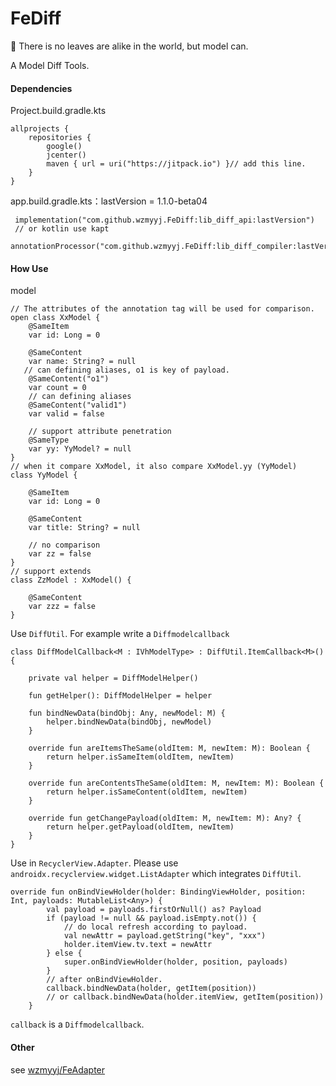 # FeDiff
:fallen_leaf: There is no leaves are alike in the world, but model can.


A Model Diff Tools.


#### Dependencies 
Project.build.gradle.kts
```
allprojects {
    repositories {
        google()
        jcenter()
        maven { url = uri("https://jitpack.io") }// add this line.
    }
}
```
app.build.gradle.kts：lastVersion = 1.1.0-beta04
```
 implementation("com.github.wzmyyj.FeDiff:lib_diff_api:lastVersion")
 // or kotlin use kapt
 annotationProcessor("com.github.wzmyyj.FeDiff:lib_diff_compiler:lastVersion")
```
#### How Use
model
```
// The attributes of the annotation tag will be used for comparison.
open class XxModel {
    @SameItem
    var id: Long = 0

    @SameContent
    var name: String? = null
   // can defining aliases, o1 is key of payload.
    @SameContent("o1")
    var count = 0
    // can defining aliases
    @SameContent("valid1")
    var valid = false

    // support attribute penetration
    @SameType
    var yy: YyModel? = null
}
// when it compare XxModel, it also compare XxModel.yy (YyModel)
class YyModel {

    @SameItem
    var id: Long = 0

    @SameContent
    var title: String? = null

    // no comparison
    var zz = false
}
// support extends
class ZzModel : XxModel() {

    @SameContent
    var zzz = false
}
```
Use `DiffUtil`. For example write a `Diffmodelcallback`
```
class DiffModelCallback<M : IVhModelType> : DiffUtil.ItemCallback<M>() {

    private val helper = DiffModelHelper()

    fun getHelper(): DiffModelHelper = helper

    fun bindNewData(bindObj: Any, newModel: M) {
        helper.bindNewData(bindObj, newModel)
    }

    override fun areItemsTheSame(oldItem: M, newItem: M): Boolean {
        return helper.isSameItem(oldItem, newItem)
    }

    override fun areContentsTheSame(oldItem: M, newItem: M): Boolean {
        return helper.isSameContent(oldItem, newItem)
    }

    override fun getChangePayload(oldItem: M, newItem: M): Any? {
        return helper.getPayload(oldItem, newItem)
    }
}
```
Use  in `RecyclerView.Adapter`. Please use `androidx.recyclerview.widget.ListAdapter` which integrates `DiffUtil`.
```
override fun onBindViewHolder(holder: BindingViewHolder, position: Int, payloads: MutableList<Any>) {
        val payload = payloads.firstOrNull() as? Payload
        if (payload != null && payload.isEmpty.not()) {
            // do local refresh according to payload.
            val newAttr = payload.getString("key", "xxx")
            holder.itemView.tv.text = newAttr
        } else {
            super.onBindViewHolder(holder, position, payloads)
        }
        // after onBindViewHolder.
        callback.bindNewData(holder, getItem(position))
        // or callback.bindNewData(holder.itemView, getItem(position))
    }
```
`callback` is a `Diffmodelcallback`.

#### Other
see [wzmyyj/FeAdapter](https://github.com/wzmyyj/FeAdapter)

